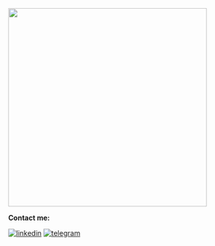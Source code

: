 <img src="https://cdn.dribbble.com/users/1235346/screenshots/3252385/job.gif" width="400"> 

__Сontact me:__

[![linkedin](https://img.shields.io/badge/-linkedin-blue?style=for-the-badge&logo=linkedin&logocolor=)](https://www.linkedin.com/in/andrei-heranok-3b9847228/) 
[![telegram](https://img.shields.io/badge/-telegram-white?style=for-the-badge&logo=telegram&)](https://t.me/potatorecs)
